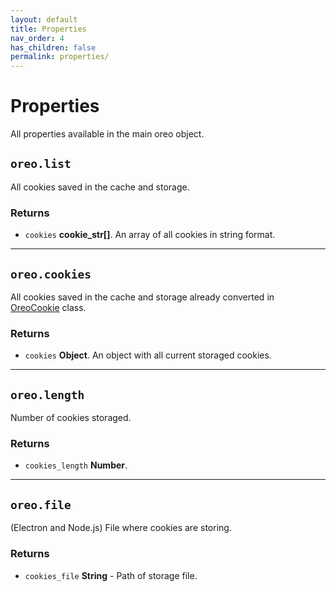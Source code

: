 ```yaml
---
layout: default
title: Properties
nav_order: 4
has_children: false
permalink: properties/
---
```


# Properties
All properties available in the main oreo object.

## `oreo.list`
All cookies saved in the cache and storage.

### Returns
- `cookies` **cookie_str[]**. An array of all cookies in string format.

------

## `oreo.cookies`
All cookies saved in the cache and storage already converted in [OreoCookie](/classes/oreo_cookie.html) class.

### Returns
- `cookies` **Object**. An object with all current storaged cookies.

------

## `oreo.length`
Number of cookies storaged.

### Returns
- `cookies_length` **Number**.

------

## `oreo.file`
(Electron and Node.js) File where cookies are storing.

### Returns
- `cookies_file` **String** - Path of storage file.
